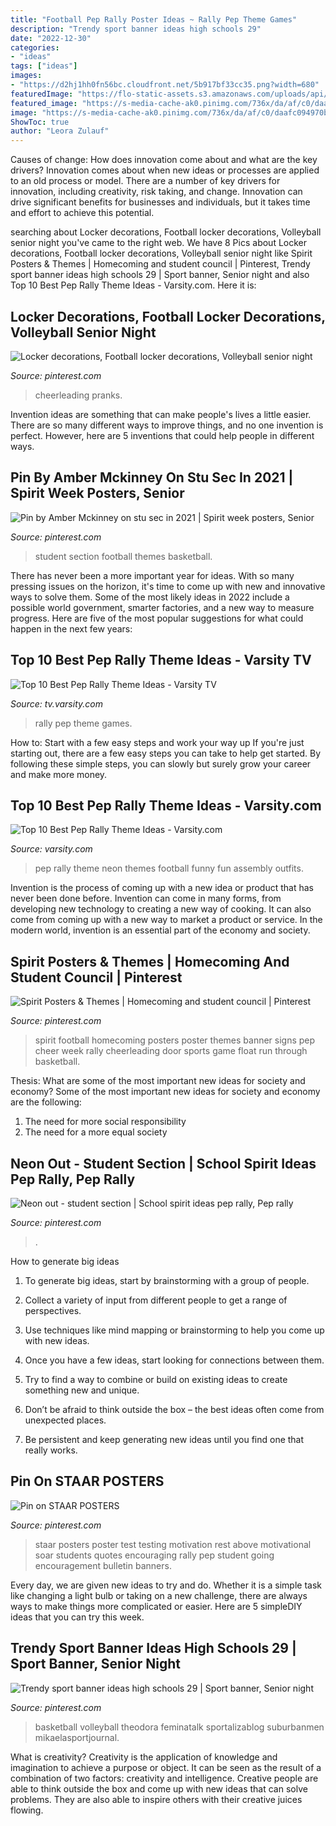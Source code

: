 ```yaml
---
title: "Football Pep Rally Poster Ideas ~ Rally Pep Theme Games"
description: "Trendy sport banner ideas high schools 29"
date: "2022-12-30"
categories:
- "ideas"
tags: ["ideas"]
images:
- "https://d2hj1hh0fn56bc.cloudfront.net/5b917bf33cc35.png?width=680"
featuredImage: "https://flo-static-assets.s3.amazonaws.com/uploads/api/59a97fa7d407c.jpeg"
featured_image: "https://s-media-cache-ak0.pinimg.com/736x/da/af/c0/daafc094970bcc70562ff7b637158dcd.jpg"
image: "https://s-media-cache-ak0.pinimg.com/736x/da/af/c0/daafc094970bcc70562ff7b637158dcd.jpg"
ShowToc: true
author: "Leora Zulauf"
---
```



Causes of change: How does innovation come about and what are the key drivers?
Innovation comes about when new ideas or processes are applied to an old process or model. There are a number of key drivers for innovation, including creativity, risk taking, and change. Innovation can drive significant benefits for businesses and individuals, but it takes time and effort to achieve this potential.

	

		
searching about Locker decorations, Football locker decorations, Volleyball senior night you've came to the right web. We have 8 Pics about Locker decorations, Football locker decorations, Volleyball senior night like Spirit Posters &amp; Themes | Homecoming and student council | Pinterest, Trendy sport banner ideas high schools 29 | Sport banner, Senior night and also Top 10 Best Pep Rally Theme Ideas - Varsity.com. Here it is:
		
    
## Locker Decorations, Football Locker Decorations, Volleyball Senior Night

<img loading=lazy src="https://i.pinimg.com/originals/1d/4c/ab/1d4cab493cdea1005193619160583c10.jpg" onerror="this.onerror=null;this.src='https://tse2.mm.bing.net/th?id=OIP.pvL6xCSqVDLhUHBTGOLacQHaJ4&amp;pid=15.1';" alt="Locker decorations, Football locker decorations, Volleyball senior night">

_Source: pinterest.com_

>cheerleading pranks. 

	

Invention ideas are something that can make people's lives a little easier. There are so many different ways to improve things, and no one invention is perfect. However, here are 5 inventions that could help people in different ways.

    
## Pin By Amber Mckinney On Stu Sec In 2021 | Spirit Week Posters, Senior

<img loading=lazy src="https://i.pinimg.com/originals/af/57/6c/af576cf58466ceda75b3e34a0bfbae6e.jpg" onerror="this.onerror=null;this.src='https://tse2.mm.bing.net/th?id=OIP.AIGdh5y5xn3q6m8RuaadJAHaNL&amp;pid=15.1';" alt="Pin by Amber Mckinney on stu sec in 2021 | Spirit week posters, Senior">

_Source: pinterest.com_

>student section football themes basketball. 

	

There has never been a more important year for ideas. With so many pressing issues on the horizon, it's time to come up with new and innovative ways to solve them. Some of the most likely ideas in 2022 include a possible world government, smarter factories, and a new way to measure progress. Here are five of the most popular suggestions for what could happen in the next few years:

    
## Top 10 Best Pep Rally Theme Ideas - Varsity TV

<img loading=lazy src="https://d2hj1hh0fn56bc.cloudfront.net/5b917bf33cc35.png?width=680" onerror="this.onerror=null;this.src='https://tse2.mm.bing.net/th?id=OIP.PUUhxSOG7SqQV0P3v9GfMAHaEK&amp;pid=15.1';" alt="Top 10 Best Pep Rally Theme Ideas - Varsity TV">

_Source: tv.varsity.com_

>rally pep theme games. 

	

How to: Start with a few easy steps and work your way up
If you're just starting out, there are a few easy steps you can take to help get started. By following these simple steps, you can slowly but surely grow your career and make more money.

    
## Top 10 Best Pep Rally Theme Ideas - Varsity.com

<img loading=lazy src="https://flo-static-assets.s3.amazonaws.com/uploads/api/59a97fa7d407c.jpeg" onerror="this.onerror=null;this.src='https://tse3.mm.bing.net/th?id=OIP.wN5B3z_8o8pvv7C6eWzLOAHaDE&amp;pid=15.1';" alt="Top 10 Best Pep Rally Theme Ideas - Varsity.com">

_Source: varsity.com_

>pep rally theme neon themes football funny fun assembly outfits. 

	

Invention is the process of coming up with a new idea or product that has never been done before. Invention can come in many forms, from developing new technology to creating a new way of cooking. It can also come from coming up with a new way to market a product or service. In the modern world, invention is an essential part of the economy and society.

    
## Spirit Posters &amp; Themes | Homecoming And Student Council | Pinterest

<img loading=lazy src="https://s-media-cache-ak0.pinimg.com/736x/da/af/c0/daafc094970bcc70562ff7b637158dcd.jpg" onerror="this.onerror=null;this.src='https://tse2.mm.bing.net/th?id=OIP.iKtj4KX8ariEsct4HC7GDgHaED&amp;pid=15.1';" alt="Spirit Posters &amp; Themes | Homecoming and student council | Pinterest">

_Source: pinterest.com_

>spirit football homecoming posters poster themes banner signs pep cheer week rally cheerleading door sports game float run through basketball. 

	

Thesis: What are some of the most important new ideas for society and economy?
Some of the most important new ideas for society and economy are the following: 
1. The need for more social responsibility 
2. The need for a more equal society 

    
## Neon Out - Student Section | School Spirit Ideas Pep Rally, Pep Rally

<img loading=lazy src="https://i.pinimg.com/736x/0c/73/7e/0c737e7f56fb7297f26fafab7a340433--friday-night-football-student-council.jpg" onerror="this.onerror=null;this.src='https://tse2.mm.bing.net/th?id=OIP.zjHKDJ1fxqSMobmXBC5M5gEsCv&amp;pid=15.1';" alt="Neon out - student section | School spirit ideas pep rally, Pep rally">

_Source: pinterest.com_

>. 

	

How to generate big ideas
1. To generate big ideas, start by brainstorming with a group of people.
2. Collect a variety of input from different people to get a range of perspectives.

3. Use techniques like mind mapping or brainstorming to help you come up with new ideas.

4. Once you have a few ideas, start looking for connections between them.
5. Try to find a way to combine or build on existing ideas to create something new and unique.
6. Don’t be afraid to think outside the box – the best ideas often come from unexpected places.
7. Be persistent and keep generating new ideas until you find one that really works.

    
## Pin On STAAR POSTERS

<img loading=lazy src="https://i.pinimg.com/originals/8d/a8/2b/8da82b659970d1371b2c8b241f71783e.jpg" onerror="this.onerror=null;this.src='https://tse3.mm.bing.net/th?id=OIP.WSzjeBUGQmUEbF2j8uvkfAHaJ4&amp;pid=15.1';" alt="Pin on STAAR POSTERS">

_Source: pinterest.com_

>staar posters poster test testing motivation rest above motivational soar students quotes encouraging rally pep student going encouragement bulletin banners. 

	

Every day, we are given new ideas to try and do. Whether it is a simple task like changing a light bulb or taking on a new challenge, there are always ways to make things more complicated or easier. Here are 5 simpleDIY ideas that you can try this week.

    
## Trendy Sport Banner Ideas High Schools 29 | Sport Banner, Senior Night

<img loading=lazy src="https://i.pinimg.com/originals/52/76/50/52765014dcc5b757e55cc0c152204dd9.jpg" onerror="this.onerror=null;this.src='https://tse4.mm.bing.net/th?id=OIP.hadqs9-Xx32Z078asOFVtgAAAA&amp;pid=15.1';" alt="Trendy sport banner ideas high schools 29 | Sport banner, Senior night">

_Source: pinterest.com_

>basketball volleyball theodora feminatalk sportalizablog suburbanmen mikaelasportjournal. 

	

What is creativity?
Creativity is the application of knowledge and imagination to achieve a purpose or object. It can be seen as the result of a combination of two factors: creativity and intelligence. Creative people are able to think outside the box and come up with new ideas that can solve problems. They are also able to inspire others with their creative juices flowing.

